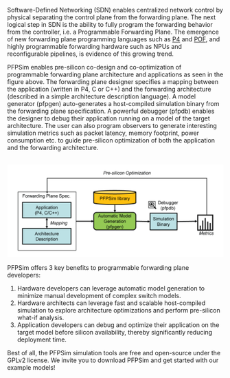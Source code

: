 Software-Defined Networking (SDN) enables centralized network control by physical separating the control plane from the forwarding plane. The next logical step in SDN is the ability to fully program the forwarding behavior from the controller, i.e. a Programmable Forwarding Plane. The emergence of new forwarding plane programming languages such as [P4](http://p4.org) and [POF](http://www.poforwarding.org), and highly programmable forwarding hardware such as NPUs and reconfigurable pipelines, is evidence of this growing trend. 

PFPSim enables pre-silicon co-design and co-optimization of programmable forwarding plane architecture and applications as seen in the figure above. The forwarding plane designer specifies a mapping between the application (written in P4, C or C++) and the forwarding architecture (described in a simple architecture description language). A model generator (pfpgen) auto-generates a host-compiled simulation binary from the forwarding plane specification. A powerful debugger (pfpdb) enables the designer to debug their application running on a model of the target architecture. The user can also program observers to generate interesting simulation metrics such as packet latency, memory footprint, power consumption etc. to guide pre-silicon optimization of both the application and the forwarding architecture.

<br>
<img src ="https://raw.githubusercontent.com/pfpsim/pfpsim.github.io/master/images/banner-image.png" class = "responsiveimg centerimg">

PFPSim offers 3 key benefits to programmable forwarding plane developers:
1. Hardware developers can leverage automatic model generation to minimize manual development of complex switch models. 
2. Hardware architects can leverage fast and scalable host-compiled simulation to explore architecture optimizations and perform pre-silicon what-if analysis.
3. Application developers can debug and optimize their application on the target model before silicon availability, thereby significantly reducing deployment time.

Best of all, the PFPSim simulation tools are free and open-source under the GPLv2 license. We invite you to download PFPSim and get started with our example models!
